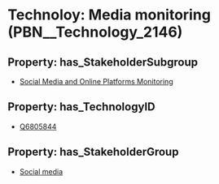# Technoloy: __Media monitoring__ (PBN__Technology_2146)

## Property: has_StakeholderSubgroup

* [Social Media and Online Platforms Monitoring](PBN__TechSubgroup_38)

## Property: has_TechnologyID

* [Q6805844](Q6805844)

## Property: has_StakeholderGroup

* [Social media](PBN__TechGroup_1)


